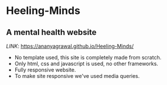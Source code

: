 # Heeling-Minds
## A mental health website

*LINK*: https://ananyagrawal.github.io/Heeling-Minds/

- No template used, this site is completely made from scratch.
- Only html, css and javascript is used, no other frameworks.
- Fully responsive website.
- To make site responsive we've used media queries.
